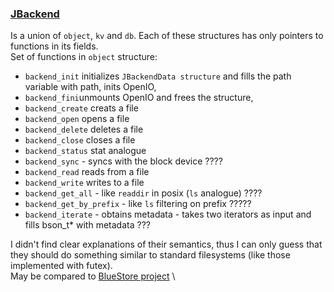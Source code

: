 ### [JBackend](https://julea-io.github.io/julea/structJBackend.html)
Is a union of `object`, `kv` and `db`. Each of these structures has only pointers to functions in its fields. \
Set of functions in `object` structure: 
* `backend_init` initializes `JBackendData structure` and fills the path variable with path, inits OpenIO, 
* `backend_fini`unmounts OpenIO and frees the structure, 
* `backend_create` creats a file
* `backend_open` opens a file
* `backend_delete` deletes a file
* `backend_close` closes a file
* `backend_status` stat analogue
* `backend_sync` - syncs with the block device ????
* `backend_read` reads from a file
* `backend_write` writes to a file
* `backend_get_all` - like `readdir` in posix (`ls` analogue) ????
* `backend_get_by_prefix` - like `ls` filtering on prefix ?????
* `backend_iterate` - obtains metadata - takes two iterators as input and fills bson_t* with metadata ???


I didn't find clear explanations of their semantics, 
thus I can only guess that they should do something similar to standard filesystems
 (like those implemented with futex). \
 May be compared to [BlueStore project](https://github.com/Bella42/julea/blob/objectstore/bluestore/julea_bluestore.h) \
